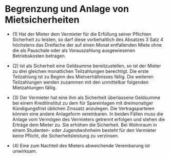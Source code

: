 # Begrenzung und Anlage von Mietsicherheiten

- (1) Hat der Mieter dem Vermieter für die Erfüllung seiner Pflichten Sicherheit zu leisten, so darf diese vorbehaltlich des Absatzes 3 Satz 4 höchstens das Dreifache der auf einen Monat entfallenden Miete ohne die als Pauschale oder als Vorauszahlung ausgewiesenen Betriebskosten betragen.

- (2) Ist als Sicherheit eine Geldsumme bereitzustellen, so ist der Mieter zu drei gleichen monatlichen Teilzahlungen berechtigt. Die erste Teilzahlung ist zu Beginn des Mietverhältnisses fällig. Die weiteren Teilzahlungen werden zusammen mit den unmittelbar folgenden Mietzahlungen fällig.

- (3) Der Vermieter hat eine ihm als Sicherheit überlassene Geldsumme bei einem Kreditinstitut zu dem für Spareinlagen mit dreimonatiger Kündigungsfrist üblichen Zinssatz anzulegen. Die Vertragsparteien können eine andere Anlageform vereinbaren. In beiden Fällen muss die Anlage vom Vermögen des Vermieters getrennt erfolgen und stehen die Erträge dem Mieter zu. Sie erhöhen die Sicherheit. Bei Wohnraum in einem Studenten- oder Jugendwohnheim besteht für den Vermieter keine Pflicht, die Sicherheitsleistung zu verzinsen.

- (4) Eine zum Nachteil des Mieters abweichende Vereinbarung ist unwirksam.

